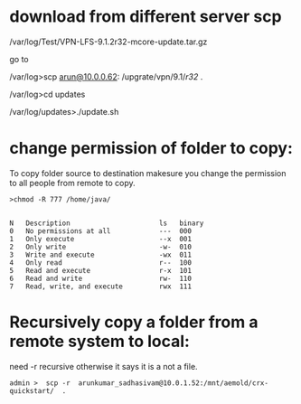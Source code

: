 download from different server scp
==================================

/var/log/Test/VPN-LFS-9.1.2r32-mcore-update.tar.gz

go to

/var/log>scp arun@10.0.0.62: /upgrate/vpn/9.1/*r32* .

/var/log>cd updates

/var/log/updates>./update.sh


change permission of folder to copy:
=====================================
To copy folder source to destination makesure you change the permission to all people from 
remote to copy.

    >chmod -R 777 /home/java/


    N   Description                      ls   binary    
    0   No permissions at all            ---  000
    1   Only execute                     --x  001
    2   Only write                       -w-  010
    3   Write and execute                -wx  011
    4   Only read                        r--  100
    5   Read and execute                 r-x  101
    6   Read and write                   rw-  110
    7   Read, write, and execute         rwx  111


Recursively copy a folder from a remote system to local:
==========================================================
need -r recursive otherwise it says it is a not a file.

    admin >  scp -r  arunkumar_sadhasivam@10.0.1.52:/mnt/aemold/crx-quickstart/  .
